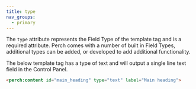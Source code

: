 ```yaml
---
title: type
nav_groups:
  - primary
---
```


The `type` attribute represents the Field Type of the template tag and is a required attribute. Perch comes with a number of built in Field Types, additional types can be added, or developed to add additional functionality.

The below template tag has a type of text and will output a single line text field in the Control Panel.

```html
<perch:content id="main_heading" type="text" label="Main heading">
```
